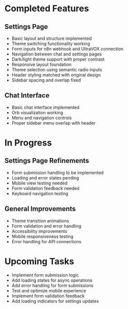 # Completed Features

## Settings Page
- Basic layout and structure implemented
- Theme switching functionality working
- Form inputs for n8n webhook and UltraVOX connection
- Navigation between chat and settings pages
- Dark/light theme support with proper contrast
- Responsive layout foundation
- Theme selection using semantic radio inputs
- Header styling matched with original design
- Sidebar spacing and overlap fixed

## Chat Interface
- Basic chat interface implemented
- Orb visualization working
- Menu and navigation controls
- Proper sidebar menu overlap with header

# In Progress

## Settings Page Refinements
- Form submission handling to be implemented
- Loading and error states pending
- Mobile view testing needed
- Form validation feedback needed
- Keyboard navigation testing

## General Improvements
- Theme transition animations
- Form validation and error handling
- Accessibility improvements
- Mobile responsiveness testing
- Error handling for API connections

# Upcoming Tasks
- Implement form submission logic
- Add loading states for async operations
- Add error handling for form submissions
- Test and optimize mobile experience
- Implement form validation feedback
- Add loading indicators for settings updates
